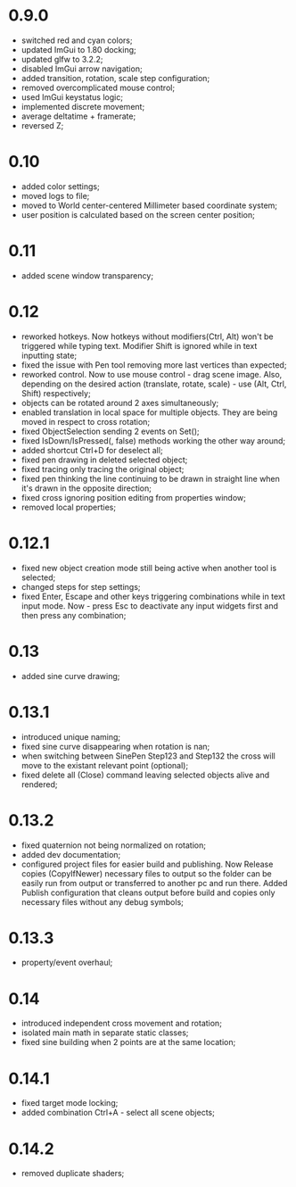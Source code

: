 # 0.9.0
- switched red and cyan colors;
- updated ImGui to 1.80 docking;
- updated glfw to 3.2.2;
- disabled ImGui arrow navigation;
- added transition, rotation, scale step configuration;
- removed overcomplicated mouse control;
- used ImGui keystatus logic;
- implemented discrete movement;
- average deltatime + framerate;
- reversed Z;
# 0.10
- added color settings;
- moved logs to file;
- moved to World center-centered Millimeter based coordinate system;
- user position is calculated based on the screen center position;
# 0.11
- added scene window transparency;
# 0.12
- reworked hotkeys. Now hotkeys without modifiers(Ctrl, Alt) won't be triggered while typing text. Modifier Shift is ignored while in text inputting state;
- fixed the issue with Pen tool removing more last vertices than expected;
- reworked control. Now to use mouse control - drag scene image. Also, depending on the desired action (translate, rotate, scale) - use (Alt, Ctrl, Shift) respectively;
- objects can be rotated around 2 axes simultaneously;
- enabled translation in local space for multiple objects. They are being moved in respect to cross rotation;
- fixed ObjectSelection sending 2 events on Set();
- fixed IsDown/IsPressed(<key>, false) methods working the other way around;
- added shortcut Ctrl+D for deselect all;
- fixed pen drawing in deleted selected object;
- fixed tracing only tracing the original object;
- fixed pen thinking the line continuing to be drawn in straight line when it's drawn in the opposite direction;
- fixed cross ignoring position editing from properties window;
- removed local properties;
# 0.12.1
- fixed new object creation mode still being active when another tool is selected;
- changed steps for step settings;
- fixed Enter, Escape and other keys triggering combinations while in text input mode. Now - press Esc to deactivate any input widgets first and then press any combination;
# 0.13
- added sine curve drawing;
# 0.13.1
- introduced unique naming;
- fixed sine curve disappearing when rotation is nan;
- when switching between SinePen Step123 and Step132 the cross will move to the existant relevant point (optional);
- fixed delete all (Close) command leaving selected objects alive and rendered;
# 0.13.2
- fixed quaternion not being normalized on rotation;
- added dev documentation;
- configured project files for easier build and publishing. 
Now Release copies (CopyIfNewer) necessary files to output so the folder can be easily run from output or transferred to another pc and run there. 
Added Publish configuration that cleans output before build and copies only necessary files without any debug symbols;
# 0.13.3
- property/event overhaul;
# 0.14
- introduced independent cross movement and rotation;
- isolated main math in separate static classes;
- fixed sine building when 2 points are at the same location;
# 0.14.1
- fixed target mode locking;
- added combination Ctrl+A - select all scene objects;
# 0.14.2
- removed duplicate shaders;